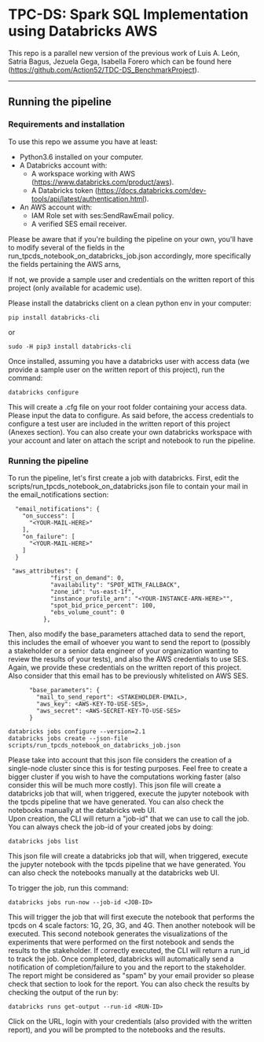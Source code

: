 # TPC-DS: Spark SQL Implementation using Databricks AWS

This repo is a parallel new version of the previous work of Luis A. León, Satria Bagus, Jezuela Gega, Isabella Forero which can be found here (https://github.com/Action52/TDC-DS_BenchmarkProject). 

* * *
## Running the pipeline
### Requirements and installation

To use this repo we assume you have at least:
- Python3.6 installed on your computer.
- A Databricks account with:
  - A workspace working with AWS (https://www.databricks.com/product/aws).
  - A Databricks token (https://docs.databricks.com/dev-tools/api/latest/authentication.html).
- An AWS account with:
  - IAM Role set with ses:SendRawEmail policy.
  - A verified SES email receiver.

Please be aware that if you're building the pipeline on your own, you'll have to modify several of the fields in the 
run_tpcds_notebook_on_databricks_job.json accordingly, more specifically the fields pertaining the AWS arns, 

If not, we provide a sample user and credentials on the written report of this project (only available for academic use).

Please install the databricks client on a clean python env in your computer:

```
pip install databricks-cli
```
or
```
sudo -H pip3 install databricks-cli
```


Once installed, assuming you have a databricks user with access data 
(we provide a sample user on the written report of this project), run the command:

```
databricks configure
```

This will create a .cfg file on your root folder containing your access data. Please input the data to configure. As said before,
the access credentials to configure a test user are included in the written report of this project (Anexes section). 
You can also create your own databricks workspace with your account and later on attach the script and notebook to 
run the pipeline.

### Running the pipeline

To run the pipeline, let's first create a job with databricks. 
First, edit the scripts/run_tpcds_notebook_on_databricks.json file to contain your mail in the email_notifications section:

```
  "email_notifications": {
    "on_success": [
      "<YOUR-MAIL-HERE>"
    ],
    "on_failure": [
      "<YOUR-MAIL-HERE>"
    ]
  }
```

```
 "aws_attributes": {
            "first_on_demand": 0,
            "availability": "SPOT_WITH_FALLBACK",
            "zone_id": "us-east-1f",
            "instance_profile_arn": "<YOUR-INSTANCE-ARN-HERE>"",
            "spot_bid_price_percent": 100,
            "ebs_volume_count": 0
          },

```

Then, also modify the base_parameters attached data to send the report, this includes the email of whoever you want to 
send the report to (possibly a stakeholder or a senior data engineer of your organization wanting to review the results
of your tests), and also the AWS credentials to use SES. Again, we provide these credentials on the written report of this project.
Also consider that this email has to be previously whitelisted on AWS SES.
```
      "base_parameters": {
        "mail_to_send_report": <STAKEHOLDER-EMAIL>,
        "aws_key": <AWS-KEY-TO-USE-SES>,
        "aws_secret": <AWS-SECRET-KEY-TO-USE-SES>
      }
```

```
databricks jobs configure --version=2.1     
databricks jobs create --json-file scripts/run_tpcds_notebook_on_databricks_job.json
```
Please take into account that this json file considers the creation of a single-node cluster since this is for testing purposes.
Feel free to create a bigger cluster if you wish to have the computations working faster (also consider this will be much more costly).
This json file will create a databricks job that will, when triggered, execute the jupyter notebook
with the tpcds pipeline that we have generated. You can also check the notebooks manually at the databricks web UI.  
Upon creation, the CLI will return a "job-id" that we can use to call the job.
You can always check the job-id of your created jobs by doing:

```
databricks jobs list 
```

This json file will create a databricks job that will, when triggered, execute the jupyter notebook
with the tpcds pipeline that we have generated. You can also check the notebooks manually at the databricks web UI.

To trigger the job, run this command:

```
databricks jobs run-now --job-id <JOB-ID>
```

This will trigger the job that will first execute the notebook that performs the tpcds on 4 scale factors: 1G, 2G, 3G, and 4G.
Then another notebook will be executed. This second notebook generates the visualizations of the experiments that were performed on the
first notebook and sends the results to the stakeholder. If correctly executed, the CLI will return a run_id to track the job.
Once completed, databricks will automatically send a notification of completion/failure to you and the report to the stakeholder. 
The report might be considered as "spam" by your email provider so please check that section to look for the report.
You can also check the results by checking the output of the run by:

```
databricks runs get-output --run-id <RUN-ID>
```

Click on the URL, login with your credentials (also provided with the written report), and you will be prompted to the 
notebooks and the results.

